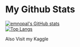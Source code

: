 # My Github Stats

[![emnopal's GitHub stats](https://github-readme-stats.vercel.app/api?username=emnopal)](https://github.com/emnopal/test-stats) <br>
[![Top Langs](https://github-readme-stats.vercel.app/api/top-langs/?username=emnopal&langs_count=10&hide=jupyter,pascal)](https://github.com/emnopal/test-stats) <br>

Also Visit my Kaggle




